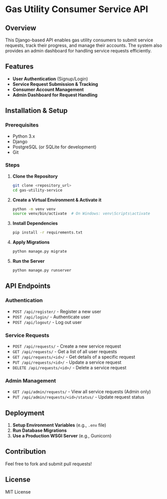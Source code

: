 # Gas Utility Consumer Service API

## Overview
This Django-based API enables gas utility consumers to submit service requests, track their progress, and manage their accounts. The system also provides an admin dashboard for handling service requests efficiently.

## Features
- **User Authentication** (Signup/Login)
- **Service Request Submission & Tracking**
- **Consumer Account Management**
- **Admin Dashboard for Request Handling**

## Installation & Setup
### Prerequisites
- Python 3.x
- Django
- PostgreSQL (or SQLite for development)
- Git

### Steps
1. **Clone the Repository**
   ```bash
   git clone <repository_url>
   cd gas-utility-service
   ```

2. **Create a Virtual Environment & Activate it**
   ```bash
   python -m venv venv
   source venv/bin/activate  # On Windows: venv\Scripts\activate
   ```

3. **Install Dependencies**
   ```bash
   pip install -r requirements.txt
   ```

4. **Apply Migrations**
   ```bash
   python manage.py migrate
   ```

5. **Run the Server**
   ```bash
   python manage.py runserver
   ```

## API Endpoints
### Authentication
- `POST /api/register/` - Register a new user
- `POST /api/login/` - Authenticate user
- `POST /api/logout/` - Log out user

### Service Requests
- `POST /api/requests/` - Create a new service request
- `GET /api/requests/` - Get a list of all user requests
- `GET /api/requests/<id>/` - Get details of a specific request
- `PUT /api/requests/<id>/` - Update a service request
- `DELETE /api/requests/<id>/` - Delete a service request

### Admin Management
- `GET /api/admin/requests/` - View all service requests (Admin only)
- `PUT /api/admin/requests/<id>/status/` - Update request status

## Deployment
1. **Setup Environment Variables** (e.g., `.env` file)
2. **Run Database Migrations**
3. **Use a Production WSGI Server** (e.g., Gunicorn)

## Contribution
Feel free to fork and submit pull requests!

## License
MIT License

